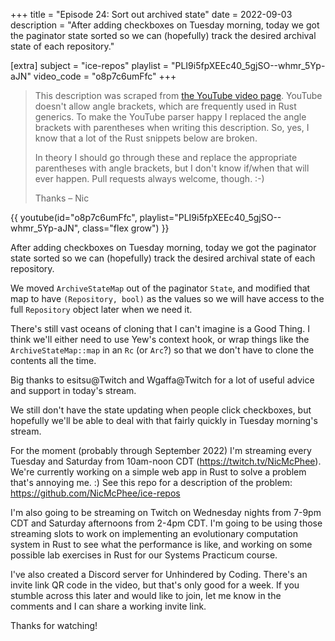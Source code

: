 +++
title = "Episode 24: Sort out archived state"
date = 2022-09-03
description = "After adding checkboxes on Tuesday morning, today we got the paginator state sorted so we can (hopefully) track the desired archival state of each repository."

[extra]
subject = "ice-repos"
playlist = "PLI9i5fpXEEc40_5gjSO--whmr_5Yp-aJN"
video_code = "o8p7c6umFfc"
+++

> This description was scraped from
> [the YouTube video page](https://www.youtube.com/watch?v=o8p7c6umFfc&list=PLI9i5fpXEEc40_5gjSO--whmr_5Yp-aJN).
> YouTube doesn't allow angle brackets, which are frequently used
> in Rust generics. To make the YouTube parser happy I replaced the
> angle brackets with parentheses when writing this description.
> So, yes, I know that a lot of the Rust snippets below are broken.
>
> In theory I should go through these and replace
> the appropriate parentheses with angle brackets, but I don't
> know if/when that will ever happen. Pull requests always
> welcome, though. :-)
>
> Thanks – Nic

<div>
 {{ 
    youtube(id="o8p7c6umFfc", playlist="PLI9i5fpXEEc40_5gjSO--whmr_5Yp-aJN", class="flex grow")
 }} 
</div>

After adding checkboxes on Tuesday morning, today we got the paginator state sorted so we can (hopefully) track the desired archival state of each repository.

We moved `ArchiveStateMap` out of the paginator `State`, and modified that map to have `(Repository, bool)` as the values so we will have access to the full `Repository` object later when we need it.

There's still vast oceans of cloning that I can't imagine is a Good Thing. I think we'll either need to use Yew's context hook, or wrap things like the `ArchiveStateMap::map` in an `Rc` (or `Arc`?) so that we don't have to clone the contents all the time.

Big thanks to esitsu@Twitch and Wgaffa@Twitch for a lot of useful advice and support in today's stream.

We still don't have the state updating when people click checkboxes, but hopefully we'll be able to deal with that fairly quickly in Tuesday morning's stream.

For the moment (probably through September 2022) I'm streaming every Tuesday and Saturday from 10am-noon CDT (https://twitch.tv/NicMcPhee). We're currently working on a simple web app in Rust to solve a problem that's annoying me. :) See this repo for a description of the problem: https://github.com/NicMcPhee/ice-repos

I'm also going to be streaming on Twitch on Wednesday nights from 7-9pm CDT and Saturday afternoons from 2-4pm CDT. I'm going to be using those streaming slots to work on implementing an evolutionary computation system in Rust to see what the performance is like, and working on some possible lab exercises in Rust for our Systems Practicum course.

I've also created a Discord server for Unhindered by Coding. There's an invite link QR code in the video, but that's only good for a week. If you stumble across this later and would like to join, let me know in the comments and I can share a working invite link.

Thanks for watching!

